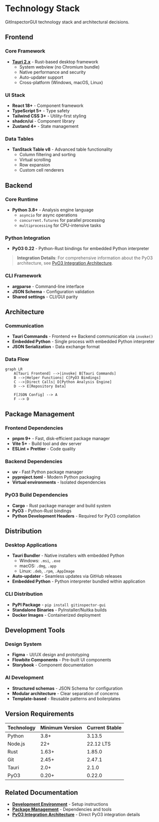 # Technology Stack

GitInspectorGUI technology stack and architectural decisions.

## Frontend

### Core Framework

- **[Tauri 2.x](https://tauri.app/)** - Rust-based desktop framework
  - System webview (no Chromium bundle)
  - Native performance and security
  - Auto-updater support
  - Cross-platform (Windows, macOS, Linux)

### UI Stack

- **React 18+** - Component framework
- **TypeScript 5+** - Type safety
- **Tailwind CSS 3+** - Utility-first styling
- **shadcn/ui** - Component library
- **Zustand 4+** - State management

### Data Tables

- **TanStack Table v8** - Advanced table functionality
  - Column filtering and sorting
  - Virtual scrolling
  - Row expansion
  - Custom cell renderers

## Backend

### Core Runtime

- **Python 3.8+** - Analysis engine language
  - `asyncio` for async operations
  - `concurrent.futures` for parallel processing
  - `multiprocessing` for CPU-intensive tasks

### Python Integration

- **PyO3 0.22** - Python-Rust bindings for embedded Python interpreter

> **Integration Details**: For comprehensive information about the PyO3 architecture, see [PyO3 Integration Architecture](pyo3-integration.md).

### CLI Framework

- **argparse** - Command-line interface
- **JSON Schema** - Configuration validation
- **Shared settings** - CLI/GUI parity

## Architecture

### Communication

- **Tauri Commands** - Frontend ↔ Backend communication via `invoke()`
- **Embedded Python** - Single process with embedded Python interpreter
- **JSON Serialization** - Data exchange format

### Data Flow

```mermaid
graph LR
    A[Tauri Frontend] -->|invoke| B[Tauri Commands]
    B -->|Helper Functions| C[PyO3 Bindings]
    C -->|Direct Calls| D[Python Analysis Engine]
    D --> E[Repository Data]

    F[JSON Config] --> A
    F --> D
```

## Package Management

### Frontend Dependencies

- **pnpm 9+** - Fast, disk-efficient package manager
- **Vite 5+** - Build tool and dev server
- **ESLint + Prettier** - Code quality

### Backend Dependencies

- **uv** - Fast Python package manager
- **pyproject.toml** - Modern Python packaging
- **Virtual environments** - Isolated dependencies

### PyO3 Build Dependencies

- **Cargo** - Rust package manager and build system
- **PyO3** - Python-Rust bindings
- **Python Development Headers** - Required for PyO3 compilation

## Distribution

### Desktop Applications

- **Tauri Bundler** - Native installers with embedded Python
  - Windows: `.msi`, `.exe`
  - macOS: `.dmg`, `.app`
  - Linux: `.deb`, `.rpm`, `.AppImage`
- **Auto-updater** - Seamless updates via GitHub releases
- **Embedded Python** - Python interpreter bundled within application

### CLI Distribution

- **PyPI Package** - `pip install gitinspector-gui`
- **Standalone Binaries** - PyInstaller/Nuitka builds
- **Docker Images** - Containerized deployment

## Development Tools

### Design System

- **Figma** - UI/UX design and prototyping
- **Flowbite Components** - Pre-built UI components
- **Storybook** - Component documentation

### AI Development

- **Structured schemas** - JSON Schema for configuration
- **Modular architecture** - Clear separation of concerns
- **Template-based** - Reusable patterns and boilerplates

## Version Requirements

| Technology | Minimum Version | Current Stable |
| ---------- | --------------- | -------------- |
| Python     | 3.8+            | 3.13.5         |
| Node.js    | 22+             | 22.12 LTS      |
| Rust       | 1.63+           | 1.85.0         |
| Git        | 2.45+           | 2.47.1         |
| Tauri      | 2.0+            | 2.1.0          |
| PyO3       | 0.20+           | 0.22.0         |

## Related Documentation

- **[Development Environment](../development/environment-setup.md)** - Setup instructions
- **[Package Management](../development/package-management.md)** - Dependencies and tools
- **[PyO3 Integration Architecture](pyo3-integration.md)** - Direct PyO3 integration details
